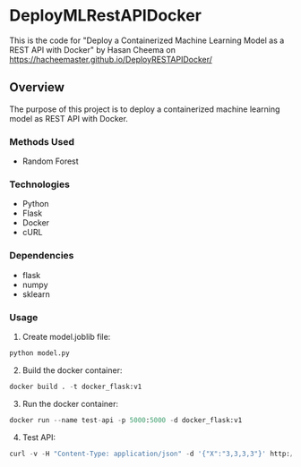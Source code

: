 # DeployMLRestAPIDocker
This is the code for "Deploy a Containerized Machine Learning Model as a REST API with Docker" by Hasan Cheema on https://hacheemaster.github.io/DeployRESTAPIDocker/ 

## Overview
The purpose of this project is to deploy a containerized machine learning model as REST API with Docker.

### Methods Used
* Random Forest

### Technologies
* Python
* Flask
* Docker
* cURL

### Dependencies
* flask
* numpy
* sklearn

### Usage
1. Create model.joblib file: 
```python
python model.py
```
2. Build the docker container: 
```python 
docker build . -t docker_flask:v1
```
3. Run the docker container: 
```python
docker run --name test-api -p 5000:5000 -d docker_flask:v1
```
4. Test API: 
```python
curl -v -H "Content-Type: application/json" -d '{"X":"3,3,3,3"}' http://127.0.0.1:5000/predict
```
